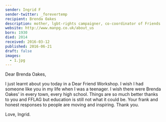 ```yaml
---
sender: Ingrid F
sender-twitter: _forevertemp
recipient: Brenda Oakes
description: mother, lgbt-rights campaigner, co-coordinator of Friends and Families of Lesbians and Gays as well as Manchester Parents' Group
website: http://www.manpg.co.uk/about_us
born: 1930
died: 2014
received: 2016-03-12
published: 2016-06-21
draft: false
images:
  - 1.jpg
---
```


Dear Brenda Oakes,

I just learnt about you today in a Dear Friend Workshop. I wish I had someone like you in my life when I was a teenager. I wish there were Brenda Oakes' in every town, every high school. Things are so much better thanks to you and FFLAG but education is still not what it could be. Your frank and honest responses to people are moving and inspiring. Thank you. 

Love, Ingrid. 
